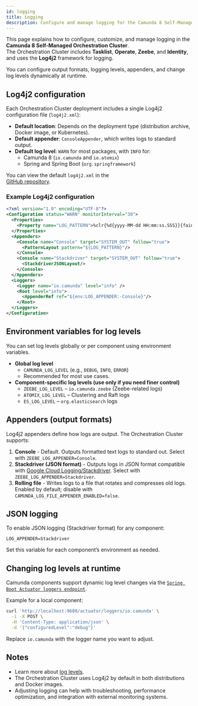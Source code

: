 ```yaml
---
id: logging
title: Logging
description: Configure and manage logging for the Camunda 8 Self-Managed Orchestration Cluster components.
---
```


This page explains how to configure, customize, and manage logging in the **Camunda 8 Self-Managed Orchestration Cluster**.  
The Orchestration Cluster includes **Tasklist**, **Operate**, **Zeebe**, and **Identity**, and uses the **Log4j2** framework for logging.

You can configure output formats, logging levels, appenders, and change log levels dynamically at runtime.

## Log4j2 configuration

Each Orchestration Cluster deployment includes a single Log4j2 configuration file (`log4j2.xml`):

- **Default location**: Depends on the deployment type (distribution archive, Docker image, or Kubernetes).
- **Default appender**: `ConsoleAppender`, which writes logs to standard output.
- **Default log level**: `WARN` for most packages, with `INFO` for:
  - Camunda 8 (`io.camunda` and `io.atomix`)
  - Spring and Spring Boot (`org.springframework`)

You can view the default `log4j2.xml` in the  
[GitHub repository](https://github.com/camunda/camunda/blob/main/dist/src/main/config/log4j2.xml).

### Example Log4j2 configuration

```xml
<?xml version="1.0" encoding="UTF-8"?>
<Configuration status="WARN" monitorInterval="30">
  <Properties>
    <Property name="LOG_PATTERN">%clr{%d{yyyy-MM-dd HH:mm:ss.SSS}}{faint} %clr{%5p} %clr{${sys:PID}}{magenta} %clr{---}{faint} %clr{[%15.15t]}{faint} %clr{%-40.40c{1.}}{cyan} %clr{:}{faint} %m%n%xwEx</Property>
  </Properties>
  <Appenders>
    <Console name="Console" target="SYSTEM_OUT" follow="true">
      <PatternLayout pattern="${LOG_PATTERN}"/>
    </Console>
    <Console name="Stackdriver" target="SYSTEM_OUT" follow="true">
      <StackdriverJSONLayout/>
    </Console>
  </Appenders>
  <Loggers>
    <Logger name="io.camunda" level="info" />
    <Root level="info">
      <AppenderRef ref="${env:LOG_APPENDER:-Console}"/>
    </Root>
  </Loggers>
</Configuration>
```

## Environment variables for log levels

You can set log levels globally or per component using environment variables.

- **Global log level**
  - `CAMUNDA_LOG_LEVEL` (e.g., `DEBUG`, `INFO`, `ERROR`)
  - Recommended for most use cases.
- **Component-specific log levels (use only if you need finer control)**
  - `ZEEBE_LOG_LEVEL` – `io.camunda.zeebe` (Zeebe-related logs)
  - `ATOMIX_LOG_LEVEL` – Clustering and Raft logs
  - `ES_LOG_LEVEL` – `org.elasticsearch` logs

## Appenders (output formats)

Log4j2 appenders define how logs are output. The Orchestration Cluster supports:

1. **Console** - Default. Outputs formatted text logs to standard out. Select with `ZEEBE_LOG_APPENDER=Console`.
2. **Stackdriver (JSON format)** - Outputs logs in JSON format compatible with [Google Cloud Logging/Stackdriver](https://cloud.google.com/logging/docs/reference/v2/rest/v2/LogEntry). Select with `ZEEBE_LOG_APPENDER=Stackdriver`.
3. **Rolling file** - Writes logs to a file that rotates and compresses old logs. Enabled by default; disable with `CAMUNDA_LOG_FILE_APPENDER_ENABLED=false`.

## JSON logging

To enable JSON logging (Stackdriver format) for any component:

`LOG_APPENDER=Stackdriver`

Set this variable for each component’s environment as needed.

## Changing log levels at runtime

Camunda components support dynamic log level changes via the
[`Spring Boot Actuator loggers endpoint`](https://docs.spring.io/spring-boot/docs/current/actuator-api/html/#loggers).

Example for a local component:

```bash
curl 'http://localhost:9600/actuator/loggers/io.camunda' \
  -i -X POST \
  -H 'Content-Type: application/json' \
  -d '{"configuredLevel":"debug"}'
```

Replace `io.camunda` with the logger name you want to adjust.

## Notes

- Learn more about [log levels](/self-managed/operational-guides/monitoring/log-levels.md).
- The Orchestration Cluster uses Log4j2 by default in both distributions and Docker images.
- Adjusting logging can help with troubleshooting, performance optimization, and integration with external monitoring systems.
